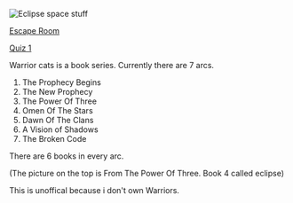![Eclipse space stuff](https://adaeris.github.io/eclipse%20space%20stuff.jpg)

[Escape Room](https://adaeris.github.io/mars/index.html#)

[Quiz 1](https://adaeris.github.io/quiz1)



Warrior cats is a book series. Currently there are 7 arcs.
1. The Prophecy Begins
2. The New Prophecy
3. The Power Of Three
4. Omen Of The Stars
5. Dawn Of The Clans
6. A Vision of Shadows
7. The Broken Code

There are 6 books in every arc.


(The picture on the top is From The Power Of Three. Book 4 called eclipse)

This is unoffical because i don't own Warriors.
